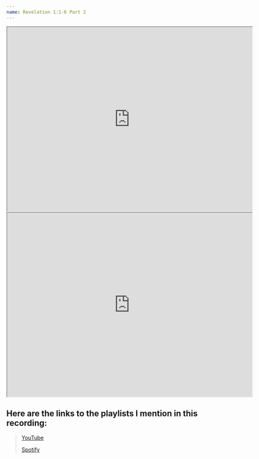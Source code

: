```yaml
---
name: Revelation 1:1-6 Part 2
---
```

<iframe src="https://drive.google.com/file/d/1FtYGqP9VSY7Z-EsL3VDlsVFWrVW7BZF3/preview" width="640" height="480" allow="autoplay"></iframe>

<iframe src="https://drive.google.com/file/d/1n4c0Q5DjcBBAxaxcP3pkWdvHejH3rIN-/preview" width="640" height="480" allow="autoplay"></iframe>

## **Here are the links to the playlists I mention in this recording:**

>[YouTube](https://youtube.com/playlist?list=PL_ZEkhXyLW9WsCkcrVY2jVyoTpbPtAsX8)
>
>[Spotify](https://open.spotify.com/playlist/1kFkCrBpbZx0bxgeed8k2v?si=yoTgviJNTP-A_Rh80UVNBw&pi=u-Av4kwKamTh2f)
